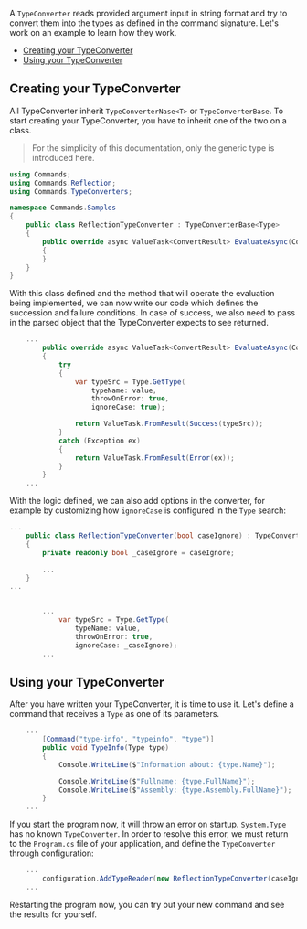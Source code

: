 A `TypeConverter` reads provided argument input in string format and try to convert them into the types as defined in the command signature.
Let's work on an example to learn how they work.

- [Creating your TypeConverter](#creating-your-typeconverter)
- [Using your TypeConverter](#using-your-typeconverter)

## Creating your TypeConverter

All TypeConverter inherit `TypeConverterNase<T>` or `TypeConverterBase`. To start creating your TypeConverter, you have to inherit one of the two on a class.

> For the simplicity of this documentation, only the generic type is introduced here.

```cs
using Commands;
using Commands.Reflection;
using Commands.TypeConverters;

namespace Commands.Samples
{
    public class ReflectionTypeConverter : TypeConverterBase<Type>
    {
        public override async ValueTask<ConvertResult> EvaluateAsync(ConsumerBase consumer, IArgument argument, string? value, IServiceProvider services, CancellationToken cancellationToken)
        {
        }
    }
}
```

With this class defined and the method that will operate the evaluation being implemented, we can now write our code which defines the succession and failure conditions. In case of success, we also need to pass in the parsed object that the TypeConverter expects to see returned.

```cs
    ...
        public override async ValueTask<ConvertResult> EvaluateAsync(ConsumerBase consumer, IArgument argument, string? value, IServiceProvider services, CancellationToken cancellationToken)
        {
            try
            {
                var typeSrc = Type.GetType(
                    typeName: value, 
                    throwOnError: true, 
                    ignoreCase: true);

                return ValueTask.FromResult(Success(typeSrc));
            }
            catch (Exception ex)
            {
                return ValueTask.FromResult(Error(ex));
            }
        }
    ...
```

With the logic defined, we can also add options in the converter, for example by customizing how `ignoreCase` is configured in the `Type` search:

```cs
...
    public class ReflectionTypeConverter(bool caseIgnore) : TypeConverterBase<Type>
    {
        private readonly bool _caseIgnore = caseIgnore;
        
        ...
    }
...
```

```cs

        ...
            var typeSrc = Type.GetType(
                typeName: value, 
                throwOnError: true, 
                ignoreCase: _caseIgnore);
        ...
```

## Using your TypeConverter

After you have written your TypeConverter, it is time to use it. Let's define a command that receives a `Type` as one of its parameters.

```cs
    ...
        [Command("type-info", "typeinfo", "type")]
        public void TypeInfo(Type type)
        {
            Console.WriteLine($"Information about: {type.Name}");

            Console.WriteLine($"Fullname: {type.FullName}");
            Console.WriteLine($"Assembly: {type.Assembly.FullName}");
        }
    ...
```

If you start the program now, it will throw an error on startup. `System.Type` has no known `TypeConverter`. In order to resolve this error, we must return to the `Program.cs` file of your application, and define the `TypeConverter` through configuration:

```cs
    ...
        configuration.AddTypeReader(new ReflectionTypeConverter(caseIgnore: true));
    ...
```

Restarting the program now, you can try out your new command and see the results for yourself.